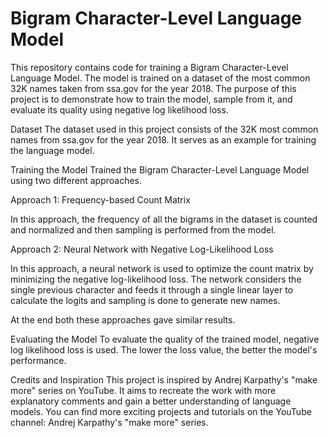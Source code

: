 # Bigram Character-Level Language Model
This repository contains code for training a Bigram Character-Level Language Model. The model is trained on a dataset of the most common 32K names taken from ssa.gov for the year 2018. The purpose of this project is to demonstrate how to train the model, sample from it, and evaluate its quality using negative log likelihood loss.

Dataset
The dataset used in this project consists of the 32K most common names from ssa.gov for the year 2018. It serves as an example for training the language model.

Training the Model
Trained the Bigram Character-Level Language Model using two different approaches.

Approach 1: Frequency-based Count Matrix

In this approach, the frequency of all the bigrams in the dataset is counted and normalized and then sampling is performed from the model.

Approach 2: Neural Network with Negative Log-Likelihood Loss

In this approach, a neural network is used to optimize the count matrix by minimizing the negative log-likelihood loss. The network considers the single previous character and feeds it through a single linear layer to calculate the logits and sampling is done to generate new names.

At the end both these approaches gave similar results.

Evaluating the Model
To evaluate the quality of the trained model, negative log likelihood loss is used. The lower the loss value, the better the model's performance. 

Credits and Inspiration
This project is inspired by Andrej Karpathy's "make more" series on YouTube. It aims to recreate the work with more explanatory comments and gain a better understanding of language models. You can find more exciting projects and tutorials on the YouTube channel: Andrej Karpathy's "make more" series.






